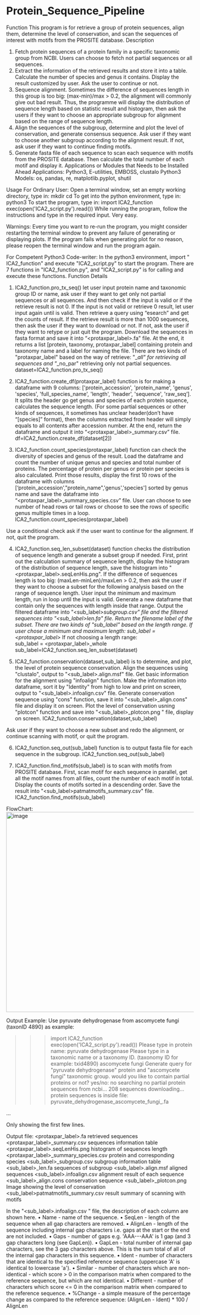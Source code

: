 # Protein_Sequence_Pipeline

Function
This program is for retrieve a group of protein sequences, align them, determine the level of conservation, and scan the sequences of interest with motifs from the PROSITE database.
Description
1.  Fetch protein sequences of a protein family in a specific taxonomic group from NCBI. Users can choose to fetch not partial sequences or all sequences.
2.  Extract the information of the retrieved results and store it into a table. Calculate the number of species and genus it contains. Display the result customized by user. Ask the user to continue or not.
3.  Sequence alignment. Sometimes the difference of sequences length in this group is too big: (max-min)/max > 0.2, the alignment will commonly give out bad result. Thus, the programme will display the distribution of sequence length based on statistic result and histogram, then ask the users if they want to choose an appropriate subgroup for alignment based on the range of sequence length.
4.  Align the sequences of the subgroup, determine and plot the level of conservation, and generate consensus sequence. Ask user if they want to choose another subgroup according to the alignment result. If not, ask user if they want to continue finding motifs.
5.  Generate fasta file of each sequence to scan each sequence with motifs from the PROSITE database. Then calculate the total number of each motif and display it.
Applications or Modules that Needs to be Installed Ahead
Applications: Python3, E-utilities, EMBOSS, clustalo
Python3 Models: os, pandas, re, matplotlib.pyplot, shutil

Usage
For Ordinary User:
Open a terminal window, set an empty working directory, type in:
mkdir <foldername>
cd <foldername>
To get into the python environment, type in:
python3
To start the program, type in:
import ICA2_function
exec(open('ICA2_script.py').read())
While running the program, follow the instructions and type in the required input. Very easy.

Warnings:
Every time you want to re-run the program, you might consider restarting the terminal window to prevent any failure of generating or displaying plots. If the program fails when generating plot for no reason, please reopen the terminal window and run the program again.

For Competent Python3 Code-writer:
In the python3 environment, import " ICA2_function" and execute "ICA2_script.py" to start the program. 
There are 7 functions in "ICA2_function.py", and "ICA2_script.py" is for calling and execute these functions.
Function Details
1. ICA2_function.pro_tx_seq() let user input protein name and taxonomic group ID or name, ask user if they want to get only not partial sequences or all sequences. And then check if the input is valid or if the retrieve result is not 0. If the input is not valid or retrieve 0 result, let user input again until is valid. Then retrieve a query using “esearch” and get the counts of result. If the retrieve result is more than 1000 sequences, then ask the user if they want to download or not. If not, ask the user if they want to retype or just quit the program. Download the sequences in fasta format and save it into “<protaxpar_label>.fa" file. 
At the end, it returns a list [protein, taxonomy, protaxpar_label] containing protein and taxonomy name and a label for naming the file. There are two kinds of "protaxpar_label" based on the way of retrieve: 
"<protein>_<taxonomy>_all" for retrieving all sequences and 
"<protein>_<taxonomy>_no_par" retrieving only not partial sequences.
dataset=ICA2_function.pro_tx_seq()

2. ICA2_function.create_df(protaxpar_label) function is for making a dataframe  with 9 columns: ['protein_accession', 'protein_name', 'genus', 'species', 'full_species_name', 'length', 'header', 'sequence', 'raw_seq’]. It splits the header go get genus and species of each protein squence, calculates the sequence length. (For some partial sequences or other kinds of sequences, it sometimes has unclear header(don’t have “[species]” format), then the columns extracted from header will simply equals to all contents after accession number. At the end, return the dataframe and output it into “<protaxpar_label>_summary.csv” file. 
df=ICA2_function.create_df(dataset[2])

3. ICA2_function.count_species(protaxpar_label) function can check the diversity of species and genus of the result. Load the dataframe and count the number of unique genus and species and total number of proteins. The percentage of protein per genus or protein per species is also calculated. Print those results, display the first 10 rows of the dataframe with columns [‘protein_accession',"protein_name",'genus','species'] sorted by genus name and save the dataframe into “<protaxpar_label>_summary_species.csv” file. User can choose to see number of head rows or tail rows or choose to see the rows of specific genus multiple times in a loop.
ICA2_function.count_species(protaxpar_label)

Use a conditional check ask if the user want to continue for the alignment. If not, quit the program. 

4. ICA2_function.seq_len_subset(dataset) function checks the distribution of sequence length and generate a subset group if needed. First, print out the calculation summary of sequence length, display the histogram of the distribution of sequence length, save the histogram into "<protaxpar_label>.seqLenHis.png". If the difference of sequences length is too big: (maxLen-minLen)/maxLen > 0.2, then ask the user if they want to choose a subset for the following analysis based on the range of sequence length. User input the minimum and maximum length, run in loop until the input is valid. Generate a new dataframe that contain only the sequences with length inside that range. Output the filtered dataframe into "<sub_label>_subgroup.csv" file and the filtered sequences into "<sub_label>_len.fa" file. Return the filename label of the subset. 
There are two kinds of "sub_label" based on the length range.
If user chose a minimum and maximum length: 
sub_label = <protaxpar_label>_<min>_<max>
If not choosing a length range:  
sub_label = <protaxpar_label>_whole
sub_label=ICA2_function.seq_len_subset(dataset)

5. ICA2_function.conservation(dataset,sub_label) is to determine, and plot, the level of protein sequence conservation. Align the sequences using "clustalo", output to "<sub_label>.align.msf" file. Get basic information for the alignment using "infoalign" function. Make the information into dataframe, sort it by "Identity" from high to low and print on screen, output to "<sub_label>.infoalign.csv" file. Generate conservation sequence using "cons" function, save it into "<sub_label>_align.cons" file and display it on screen. Plot the level of conservation usning "plotcon" function and save into "<sub_label>_plotcon.png " file, display on screen. 
ICA2_function.conservation(dataset,sub_label)

Ask user if they want to choose a new subset and redo the alignment, or continue scanning with motif, or quit the program.

6. ICA2_function.seq_out(sub_label) function is to output fasta file for each sequence in the subgroup.
ICA2_function.seq_out(sub_label)

7. ICA2_function.find_motifs(sub_label) is to scan with motifs from PROSITE database. First, scan motif for each sequence in parallel, get all the motif names from all files, count the number of each motif in total. Display the counts of motifs sorted in a descending order. Save the result into "<sub_label>patmatmotifs_summary.csv" file.
ICA2_function.find_motifs(sub_label)

FlowChart:
<img width="538" alt="image" src="https://github.com/Christina002128/Protein_Sequences_Pipeline/assets/115002249/df512253-0e32-4069-980f-633cd5a7c255">


Output Example:
Use pyruvate dehydrogenase from ascomycete fungi (taxonID 4890) as example:
>>> import ICA2_function                                                                                              
>>> exec(open('ICA2_script.py').read())
Please type in protein name:
pyruvate dehydrogenase
Please type in a taxonomic name or a taxonomy ID. (taxonomy ID for example: txid4890)
ascomycete fungi
Generate query for "pyruvate dehydrogenase" protein and "ascomycete fungi" taxonomic group.
would you like to contain partial proteins or not? yes/no:
no
searching no partial protein sequences from ncbi...
208 sequences downloading...
protein sequences is inside file: pyruvate_dehydrogenase_ascomycete_fungi_.fa

…

Only showing the first few lines.

Output file:
<protaxpar_label>.fa	retrieved sequences
<protaxpar_label>_summary.csv	sequences information table
<protaxpar_label>.seqLenHis.png	histogram of sequences length
<protaxpar_label>_summary_species.csv	protein and corresponding species
<sub_label>_subgroup.csv	subgroup information table
<sub_label>_len.fa	sequences of subgroup
<sub_label>.align.msf	aligned sequences
<sub_label>.infoalign.csv	alignment result of each sequence
<sub_label>_align.cons	conservation sequence
<sub_label>_plotcon.png	Image showing the level of conservation
<sub_label>patmatmotifs_summary.csv	result summary of scanning with motifs

In the "<sub_label>.infoalign.csv " file, the description of each column are shown here.
•	Name - name of the sequence.
•	SeqLen - length of the sequence when all gap characters are removed.
•	AlignLen - length of the sequence including internal gap characters i.e. gaps at the start or the end are not included.
•	Gaps - number of gaps e.g. 'AAA---AAA' is 1 gap (and 3 gap characters long (see GapLen)).
•	GapLen - total number of internal gap characters, see the 3 gap characters above. This is the sum total of all of the internal gap characters in this sequence.
•	Ident - number of characters that are identical to the specified reference sequence (uppercase 'A' is identical to lowercase 'a').
•	Similar - number of characters which are non-identical - which score > 0 in the comparison matrix when compared to the reference sequence, but which are not identical.
•	Different - number of characters which score <= 0 in the comparison matrix when compared to the reference sequence.
•	%Change - a simple measure of the percentage change as compared to the reference sequence: (AlignLen - Ident) * 100 / AlignLen
